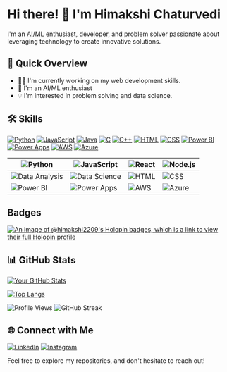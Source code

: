 # Hi there! 👋 I'm Himakshi Chaturvedi

I'm an AI/ML enthusiast, developer, and problem solver passionate about leveraging technology to create innovative solutions.

## 🚀 Quick Overview

- 👨‍💻 I'm currently working on my web development skills.
- 🌱 I'm an AI/ML enthusiast
- 💡 I'm interested in problem solving and data science.

## 🛠️ Skills

[![Python](https://img.shields.io/badge/Python-Intermediate-yellow?style=for-the-badge&logo=python&logoColor=white)](https://www.python.org/)
[![JavaScript](https://img.shields.io/badge/JavaScript-Intermediate-yellow?style=for-the-badge&logo=javascript&logoColor=white)](https://developer.mozilla.org/en-US/docs/Web/JavaScript)
[![Java](https://img.shields.io/badge/Java-Intermediate-yellow?style=for-the-badge&logo=java&logoColor=white)](https://www.java.com/)
[![C](https://img.shields.io/badge/C-Intermediate-yellow?style=for-the-badge&logo=c&logoColor=white)](https://en.cppreference.com/w/c/language)
[![C++](https://img.shields.io/badge/C++-Intermediate-yellow?style=for-the-badge&logo=cplusplus&logoColor=white)](https://www.cplusplus.com/)
[![HTML](https://img.shields.io/badge/HTML-Intermediate-yellow?style=for-the-badge&logo=html5&logoColor=white)](https://developer.mozilla.org/en-US/docs/Web/HTML)
[![CSS](https://img.shields.io/badge/CSS-Intermediate-yellow?style=for-the-badge&logo=css3&logoColor=white)](https://developer.mozilla.org/en-US/docs/Web/CSS)
[![Power BI](https://img.shields.io/badge/Power%20BI-Advanced-green?style=for-the-badge&logo=powerbi&logoColor=white)](https://powerbi.microsoft.com/)
[![Power Apps](https://img.shields.io/badge/Power%20Apps-Advanced-green?style=for-the-badge&logo=microsoftpowerapps&logoColor=white)](https://powerapps.microsoft.com/)
[![AWS](https://img.shields.io/badge/AWS-Intermediate-yellow?style=for-the-badge&logo=amazonaws&logoColor=white)](https://aws.amazon.com/)
[![Azure](https://img.shields.io/badge/Azure-Intermediate-yellow?style=for-the-badge&logo=microsoftazure&logoColor=white)](https://azure.microsoft.com/)

| ![Python](https://img.shields.io/badge/Python-Intermediate-yellow?style=for-the-badge&logo=python&logoColor=white) | ![JavaScript](https://img.shields.io/badge/JavaScript-Intermediate-yellow?style=for-the-badge&logo=javascript&logoColor=white) | ![React](https://img.shields.io/badge/React-Intermediate-yellow?style=for-the-badge&logo=react&logoColor=white) | ![Node.js](https://img.shields.io/badge/Node.js-Intermediate-yellow?style=for-the-badge&logo=node.js&logoColor=white) |
| --- | --- | --- | --- |
| ![Data Analysis](https://img.shields.io/badge/Data%20Analysis-Advanced-green?style=for-the-badge&logo=pandas&logoColor=white) | ![Data Science](https://img.shields.io/badge/Data%20Science-Advanced-green?style=for-the-badge&logo=python&logoColor=white) | ![HTML](https://img.shields.io/badge/HTML-Intermediate-yellow?style=for-the-badge&logo=html5&logoColor=white) | ![CSS](https://img.shields.io/badge/CSS-Intermediate-yellow?style=for-the-badge&logo=css3&logoColor=white) |
| ![Power BI](https://img.shields.io/badge/Power%20BI-Advanced-green?style=for-the-badge&logo=powerbi&logoColor=white) | ![Power Apps](https://img.shields.io/badge/Power%20Apps-Advanced-green?style=for-the-badge&logo=microsoftpowerapps&logoColor=white) | ![AWS](https://img.shields.io/badge/AWS-Intermediate-yellow?style=for-the-badge&logo=amazonaws&logoColor=white) | ![Azure](https://img.shields.io/badge/Azure-Intermediate-yellow?style=for-the-badge&logo=microsoftazure&logoColor=white) |



## Badges
[![An image of @himakshi2209's Holopin badges, which is a link to view their full Holopin profile](https://holopin.me/himakshi2209)](https://holopin.io/@himakshi2209)


## 📊 GitHub Stats

[![Your GitHub Stats](https://github-readme-stats.vercel.app/api?username=himakshi2209&show_icons=true&count_private=true&hide=contribs,prs&theme=radical)](https://github.com/himakshi2209)

[![Top Langs](https://github-readme-stats.vercel.app/api/top-langs/?username=himakshi2209&layout=compact&theme=radical)](https://github.com/himakshi2209)

![Profile Views](https://komarev.com/ghpvc/?username=himakshi2209)
![GitHub Streak](https://github-readme-streak-stats.herokuapp.com/?user=himakshi2209&theme=radical)

## 🌐 Connect with Me

[![LinkedIn](https://img.shields.io/badge/LinkedIn-Connect-blue)](https://www.linkedin.com/in/himakshi-chaturvedi-928370223)
[![Instagram](https://img.shields.io/badge/Instagram-Follow-E4405F)](https://www.instagram.com/himakshiiii_/)

Feel free to explore my repositories, and don't hesitate to reach out!


<!--
**himakshi2209/himakshi2209** is a ✨ _special_ ✨ repository because its `README.md` (this file) appears on your GitHub profile.

Here are some ideas to get you started:

- 🔭 I’m currently working on ...
- 🌱 I’m currently learning ...
- 👯 I’m looking to collaborate on ...
- 🤔 I’m looking for help with ...
- 💬 Ask me about ...
- 📫 How to reach me: ...
- 😄 Pronouns: ...
- ⚡ Fun fact: ...
-->
